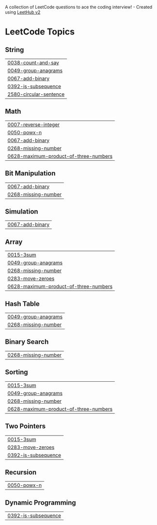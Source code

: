 A collection of LeetCode questions to ace the coding interview! - Created using [LeetHub v2](https://github.com/arunbhardwaj/LeetHub-2.0)
<!---LeetCode Topics Start-->
# LeetCode Topics
## String
|  |
| ------- |
| [0038-count-and-say](https://github.com/jaeckult/My-Leetcode-sync/tree/master/0038-count-and-say) |
| [0049-group-anagrams](https://github.com/jaeckult/My-Leetcode-sync/tree/master/0049-group-anagrams) |
| [0067-add-binary](https://github.com/jaeckult/My-Leetcode-sync/tree/master/0067-add-binary) |
| [0392-is-subsequence](https://github.com/jaeckult/My-Leetcode-sync/tree/master/0392-is-subsequence) |
| [2580-circular-sentence](https://github.com/jaeckult/My-Leetcode-sync/tree/master/2580-circular-sentence) |
## Math
|  |
| ------- |
| [0007-reverse-integer](https://github.com/jaeckult/My-Leetcode-sync/tree/master/0007-reverse-integer) |
| [0050-powx-n](https://github.com/jaeckult/My-Leetcode-sync/tree/master/0050-powx-n) |
| [0067-add-binary](https://github.com/jaeckult/My-Leetcode-sync/tree/master/0067-add-binary) |
| [0268-missing-number](https://github.com/jaeckult/My-Leetcode-sync/tree/master/0268-missing-number) |
| [0628-maximum-product-of-three-numbers](https://github.com/jaeckult/My-Leetcode-sync/tree/master/0628-maximum-product-of-three-numbers) |
## Bit Manipulation
|  |
| ------- |
| [0067-add-binary](https://github.com/jaeckult/My-Leetcode-sync/tree/master/0067-add-binary) |
| [0268-missing-number](https://github.com/jaeckult/My-Leetcode-sync/tree/master/0268-missing-number) |
## Simulation
|  |
| ------- |
| [0067-add-binary](https://github.com/jaeckult/My-Leetcode-sync/tree/master/0067-add-binary) |
## Array
|  |
| ------- |
| [0015-3sum](https://github.com/jaeckult/My-Leetcode-sync/tree/master/0015-3sum) |
| [0049-group-anagrams](https://github.com/jaeckult/My-Leetcode-sync/tree/master/0049-group-anagrams) |
| [0268-missing-number](https://github.com/jaeckult/My-Leetcode-sync/tree/master/0268-missing-number) |
| [0283-move-zeroes](https://github.com/jaeckult/My-Leetcode-sync/tree/master/0283-move-zeroes) |
| [0628-maximum-product-of-three-numbers](https://github.com/jaeckult/My-Leetcode-sync/tree/master/0628-maximum-product-of-three-numbers) |
## Hash Table
|  |
| ------- |
| [0049-group-anagrams](https://github.com/jaeckult/My-Leetcode-sync/tree/master/0049-group-anagrams) |
| [0268-missing-number](https://github.com/jaeckult/My-Leetcode-sync/tree/master/0268-missing-number) |
## Binary Search
|  |
| ------- |
| [0268-missing-number](https://github.com/jaeckult/My-Leetcode-sync/tree/master/0268-missing-number) |
## Sorting
|  |
| ------- |
| [0015-3sum](https://github.com/jaeckult/My-Leetcode-sync/tree/master/0015-3sum) |
| [0049-group-anagrams](https://github.com/jaeckult/My-Leetcode-sync/tree/master/0049-group-anagrams) |
| [0268-missing-number](https://github.com/jaeckult/My-Leetcode-sync/tree/master/0268-missing-number) |
| [0628-maximum-product-of-three-numbers](https://github.com/jaeckult/My-Leetcode-sync/tree/master/0628-maximum-product-of-three-numbers) |
## Two Pointers
|  |
| ------- |
| [0015-3sum](https://github.com/jaeckult/My-Leetcode-sync/tree/master/0015-3sum) |
| [0283-move-zeroes](https://github.com/jaeckult/My-Leetcode-sync/tree/master/0283-move-zeroes) |
| [0392-is-subsequence](https://github.com/jaeckult/My-Leetcode-sync/tree/master/0392-is-subsequence) |
## Recursion
|  |
| ------- |
| [0050-powx-n](https://github.com/jaeckult/My-Leetcode-sync/tree/master/0050-powx-n) |
## Dynamic Programming
|  |
| ------- |
| [0392-is-subsequence](https://github.com/jaeckult/My-Leetcode-sync/tree/master/0392-is-subsequence) |
<!---LeetCode Topics End-->